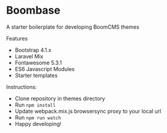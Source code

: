 # Boombase
A starter boilerplate for developing BoomCMS themes

Features
- Bootstrap 4.1.x
- Laravel Mix
- Fontawesome 5.3.1
- ES6 Javascript Modules
- Starter templates

Instructions:
- Clone repository in themes directory
- Run ```npm install```
- Update webpack.mix.js browsersync proxy to your local url
- Run ```npm run watch```
- Happy developing!